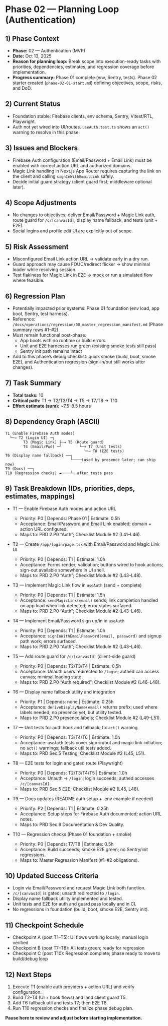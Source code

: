 # Phase 02 — Planning Loop (Authentication)

## 1) Phase Context
- **Phase:** 02 — Authentication (MVP)
- **Date:** Oct 13, 2025
- **Reason for planning loop:** Break scope into execution-ready tasks with priorities, dependencies, estimates, and regression coverage before implementation.
- **Progress summary:** Phase 01 complete (env, Sentry, tests). Phase 02 starter created (`phase-02-01-start.md`) defining objectives, scope, risks, and DoD.

## 2) Current Status
- Foundation stable: Firebase clients, env schema, Sentry, Vitest/RTL, Playwright.
- Auth not yet wired into UI/routes. `useAuth.test.ts` shows an `act()` warning to resolve in this phase.

## 3) Issues and Blockers
- Firebase Auth configuration (Email/Password + Email Link) must be enabled with correct action URL and authorized domains.
- Magic Link handling in Next.js App Router requires capturing the link on the client and calling `signInWithEmailLink` safely.
- Decide initial guard strategy (client guard first; middleware optional later).

## 4) Scope Adjustments
- No changes to objectives: deliver Email/Password + Magic Link auth, route guard for `/c/[canvasId]`, display name fallback, and tests (unit + E2E).
- Social logins and profile edit UI are explicitly out of scope.

## 5) Risk Assessment
- Misconfigured Email Link action URL → validate early in a dry run.
- Guard approach may cause FOUC/redirect flicker → show minimal loader while resolving session.
- Test flakiness for Magic Link in E2E → mock or run a simulated flow where feasible.

## 6) Regression Plan
- Potentially impacted prior systems: Phase 01 foundation (env load, app boot, Sentry, test harness).
- Reference: `/docs/operations/regression/00_master_regression_manifest.md` (Phase summary rows #1–#2).
- Must remain functional post-phase:
  - App boots with no runtime or build errors
  - Unit and E2E harnesses run green (existing smoke tests still pass)
  - Sentry init path remains intact
- Add to this phase’s debug checklist: quick smoke (build, boot, smoke E2E), and Authentication regression (sign-in/out still works after changes).

## 7) Task Summary
- **Total tasks:** 10
- **Critical path:** T1 → T2/T3/T4 → T5 → T7/T8 → T10
- **Effort estimate (sum):** ~7.5–8.5 hours

## 8) Dependency Graph (ASCII)
```
T1 (Enable Firebase Auth modes)
  └─→ T2 (Login UI) ─┐
        T3 (Magic Link) ├─→ T5 (Route guard)
        T4 (Email/Pwd) ─┘        └─→ T7 (Unit tests)
                                   └─→ T8 (E2E tests)
T6 (Display name fallback) ──┐
                             └────(used by presence later; can ship now)
T9 (Docs) ──┐
T10 (Regression checks) ◄────┴─ after tests pass
```

## 9) Task Breakdown (IDs, priorities, deps, estimates, mappings)

- T1 — Enable Firebase Auth modes and action URL
  - Priority: P0  | Depends: Phase 01  | Estimate: 0.5h
  - Acceptance: Email/Password and Email Link enabled; domain + action URL configured.
  - Maps to: PRD 2.P0 “Auth”; Checklist Module #2 (L41–L46).

- T2 — Create `/app/login/page.tsx` with Email/Password and Magic Link UI
  - Priority: P0  | Depends: T1        | Estimate: 1.0h
  - Acceptance: Forms render; validation; buttons wired to hook actions; sign-out available somewhere in UI shell.
  - Maps to: PRD 2.P0 “Auth”; Checklist Module #2 (L43–L48).

- T3 — Implement Magic Link flow in `useAuth` (send + complete)
  - Priority: P0  | Depends: T1        | Estimate: 1.5h
  - Acceptance: `sendMagicLink(email)` sends; link completion handled on app load when link detected; error states surfaced.
  - Maps to: PRD 2.P0 “Auth”; Checklist Module #2 (L43–L46).

- T4 — Implement Email/Password sign up/in in `useAuth`
  - Priority: P0  | Depends: T1        | Estimate: 1.0h
  - Acceptance: `signInWithEmailPassword(email, password)` and signup path work; errors surfaced.
  - Maps to: PRD 2.P0 “Auth”; Checklist Module #2 (L43–L46).

- T5 — Add route guard for `/c/[canvasId]` (client-side guard)
  - Priority: P0  | Depends: T2/T3/T4  | Estimate: 0.5h
  - Acceptance: Unauth users redirected to `/login`; authed can access canvas; minimal loading state.
  - Maps to: PRD 2.P0 “Auth required”; Checklist Module #2 (L46–L48).

- T6 — Display name fallback utility and integration
  - Priority: P1  | Depends: none      | Estimate: 0.25h
  - Acceptance: `deriveDisplayName(email)` returns prefix; used where labels needed; no presence yet, but utility tested.
  - Maps to: PRD 2.P0 presence labels; Checklist Module #2 (L49–L51).

- T7 — Unit tests for auth hook and fallback; fix `act()` warning
  - Priority: P0  | Depends: T3/T4/T6  | Estimate: 1.0h
  - Acceptance: `useAuth` tests cover sign-in/out and magic link initiation; no `act()` warnings; fallback util tests added.
  - Maps to: PRD Sec.5 Testing; Checklist Module #2 (L45, L51).

- T8 — E2E tests for login and gated route (Playwright)
  - Priority: P0  | Depends: T2/T3/T4/T5 | Estimate: 1.0h
  - Acceptance: Unauth → `/login`; login succeeds; authed accesses `/c/[canvasId]`.
  - Maps to: PRD Sec.5 E2E; Checklist Module #2 (L45, L48).

- T9 — Docs updates (README auth setup + .env example if needed)
  - Priority: P2  | Depends: T1        | Estimate: 0.25h
  - Acceptance: Setup steps for Firebase Auth documented; action URL notes.
  - Maps to: PRD Sec.9 Documentation & Dev Quality.

- T10 — Regression checks (Phase 01 foundation + smoke)
  - Priority: P0  | Depends: T7/T8     | Estimate: 0.5h
  - Acceptance: Build succeeds; smoke E2E green; no Sentry/init regressions.
  - Maps to: Master Regression Manifest (#1–#2 obligations).

## 10) Updated Success Criteria
- Login via Email/Password and request Magic Link both function.
- `/c/[canvasId]` is gated; unauth redirected to `/login`.
- Display name fallback utility implemented and tested.
- Unit tests and E2E for auth and guard pass locally and in CI.
- No regressions in foundation (build, boot, smoke E2E, Sentry init).

## 11) Checkpoint Schedule
- Checkpoint A (post T1–T5): UI flows working locally; manual login verified
- Checkpoint B (post T7–T8): All tests green; ready for regression
- Checkpoint C (post T10): Regression complete; phase ready to move to build/debug loop

## 12) Next Steps
1. Execute T1 (enable auth providers + action URL) and verify configuration.
2. Build T2–T4 (UI + hook flows) and land client guard T5.
3. Add T6 fallback util and tests T7; then E2E T8.
4. Run T10 regression checks and finalize phase debug plan.

**Pause here to review and adjust before starting implementation.**
